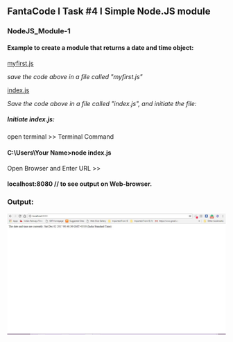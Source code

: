 ## FantaCode I Task #4 I Simple Node.JS module
### NodeJS_Module-1

#### Example to create a module that returns a date and time object:

[myfirst.js](https://github.com/tpmabdulkareem/NodeJS_Module-1/blob/master/myfirst.js)


_save the code above in a file called "myfirst.js"_


[index.js](https://github.com/tpmabdulkareem/NodeJS_Module-1/blob/master/index.js)


_Save the code above in a file called "index.js", and initiate the file:_

##### Initiate index.js:

open terminal >> Terminal Command


#### C:\Users\Your Name>node index.js

Open Browser and Enter URL >>

#### localhost:8080 // to see output on Web-browser.


### Output:

![output](https://github.com/tpmabdulkareem/NodeJS_Module-1/blob/master/Capture.JPG)


